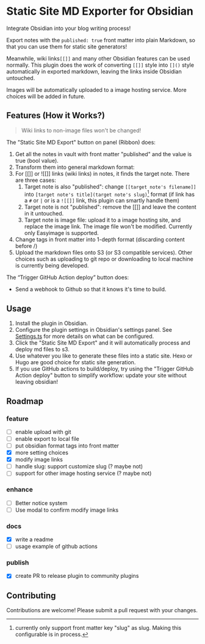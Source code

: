 # Static Site MD Exporter for Obsidian

Integrate Obsidian into your blog writing process!

Export notes with the `published: true` front matter into plain Markdown, so that you can use them for static site generators!

Meanwhile, wiki links`[[]]`  and many other Obsidian features can be used normally. This plugin does the work of converting `[[]]` style into `[]()` style automatically in exported markdown, leaving the links inside Obsidian untouched.

Images will be automatically uploaded to a image hosting service. More choices will be added in future.

## Features (How it Works?)

> Wiki links to non-image files won't be changed!

The "Static Site MD Export" button on panel (Ribbon) does:

1. Get all the notes in vault with front matter "published" and the value is true (bool value).
2. Transform them into general markdown format:
3. For [[]] or ![[]] links (wiki links) in notes, it finds the target note. There are three cases:
   1. Target note is also "published": change `[[target note's filename]]` into `[target note's title](target note's slug)`[^1] format (if link has a `#` or `|` or is a `![[]]` link, this plugin can smartly handle them)
   2. Target note is not "published": remove the [[]] and leave the content in it untouched.
   3. Target note is image file: upload it to a image hosting site, and replace the image link. The image file won't be modified. Currently only Easyimage is supported.
4. Change tags in front matter into 1-depth format (discarding content before /)
5. Upload the markdown files onto S3 (or S3 compatible services). Other choices such as uploading to git repo or downloading to local machine is currently being developed.

The “Trigger GitHub Action deploy” button does:

- Send a webhook to Github so that it knows it's time to build.

[^1]: currently only support front matter key "slug" as slug. Making this configurable is in process.

## Usage

1. Install the plugin in Obsidian.
2. Configure the plugin settings in Obsidian's settings panel. See [Settings.ts](src/Settings.ts) for more details on what can be configured.
3. Click the "Static Site MD Export" and it will automatically process and deploy md files to s3.
4. Use whatever you like to generate these files into a static site. Hexo or Hugo are good choice for static site generation.
5. If you use GitHub actions to build/deploy, try using the "Trigger GitHub Action deploy" button to simplify workflow: update your site without leaving obsidian!

## Roadmap

### feature

- [ ] enable upload with git
- [ ] enable export to local file
- [ ] put obsidian format tags into front matter
- [x] more setting choices
- [x] modify image links
- [ ] handle slug: support customize slug (? maybe not)
- [ ] support for other image hosting service (? maybe not)

### enhance

- [ ] Better notice system
- [ ] Use modal to confirm modify image links

### docs

- [x] write a readme
- [ ] usage example of github actions

### publish

- [x] create PR to release plugin to community plugins

## Contributing

Contributions are welcome! Please submit a pull request with your changes.
